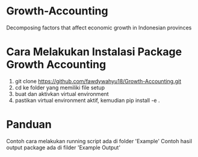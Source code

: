 # Growth-Accounting
Decomposing factors that affect economic growth in Indonesian provinces

# Cara Melakukan Instalasi Package Growth Accounting
1. git clone https://github.com/fawdywahyu18/Growth-Accounting.git
2. cd ke folder yang memiliki file setup
3. buat dan aktivkan virtual environment
4. pastikan virtual environment aktif, kemudian pip install -e .

# Panduan
Contoh cara melakukan running script ada di folder 'Example'
Contoh hasil output package ada di filder 'Example Output'
